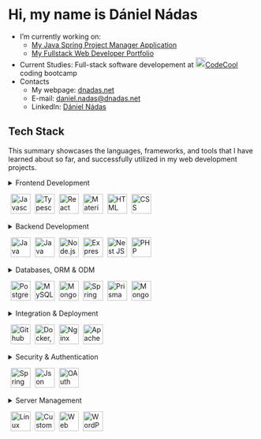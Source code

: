 # Hi, my name is Dániel Nádas

- I’m currently working on:
    - [My Java Spring Project Manager Application](https://github.com/DNadas98/spring-project-manager)
    - [My Fullstack Web Developer Portfolio](https://github.com/DNadas98/portfolio-backend-nestjs)
- Current Studies: Full-stack software developement at [<img
        src="https://avatars.githubusercontent.com/u/43291578?s=200&v=4"
        alt="codecool"
        width="20"
        height="20"
      />CodeCool](https://codecool.com/en/) coding bootcamp
- Contacts
    - My webpage: [dnadas.net](https://dnadas.net)
    - E-mail: [daniel.nadas@dnadas.net](mailto:daniel.nadas@dnadas.net)
    - LinkedIn: [Dániel Nádas](https://www.linkedin.com/in/daniel-nadas)

<h2>Tech Stack</h2>
<p>This summary showcases the languages, frameworks, and tools that I have learned about so far, and successfully utilized in my web development projects.</p>
<details>
<summary>
    Frontend Development
    <p align="left">
      <img src="https://dnadas.net/media/javascript.svg" alt="Javascript" style="height:40px; margin-left:5px">
      <img src="https://dnadas.net/media/typescript.svg" alt="Typescript" style="height:40px; margin-left:5px">
      <img src="https://dnadas.net/media/react.svg" alt="React JS" style="height:40px; margin-left:5px">
      <img src="https://dnadas.net/media/materialui.svg" alt="Material UI" style="height:40px; margin-left:5px">
      <img src="https://dnadas.net/media/html.svg" alt="HTML" style="height:40px; margin-left:5px">
      <img src="https://dnadas.net/media/css.svg" alt="CSS" style="height:40px; margin-left:5px">
    </p>
</summary>
<ul>
  <li>Javascript</li>
  <li>Typescript</li>
  <li>React JS</li>
  <li>Material UI</li>
  <li>HTML</li>
  <li>CSS</li>
</ul>
</details>
<details>
  <summary>
    Backend Development
    <p align="left"> 
      <img src="https://dnadas.net/media/java.svg" alt="Java" style="width:40px;height:40px; margin-left:5px">
      <img src="https://dnadas.net/media/spring.svg" alt="Java Spring" style="width:40px;height:40px; margin-left:5px">
      <img src="https://dnadas.net/media/nodejs.svg" alt="Node.js" style="width:40px;height:40px; margin-left:5px">
      <img src="https://dnadas.net/media/express.svg" alt="Express JS" style="width:40px;height:40px; margin-left:5px">
      <img src="https://dnadas.net/media/nestjs.svg" alt="Nest JS" style="width:40px;height:40px; margin-left:5px">
      <img src="https://dnadas.net/media/php.svg" alt="PHP" style="width:40px;height:40px; margin-left:5px">
    </p>
  </summary>
  <ul>
    <li>Java</li>
    <li>Java Spring</li>
    <li>Node.js</li>
    <li>Express JS</li>
    <li>Nest JS</li>
    <li>PHP</li>
  </ul>
</details>  
<details>
  <summary>
    Databases, ORM & ODM
    <p align="left"> 
      <img src="https://dnadas.net/media/postgresql.svg" alt="PostgreSQL" style="width:40px;height:40px; margin-left:5px">
      <img src="https://dnadas.net/media/mysql.svg" alt="MySQL" style="width:40px;height:40px; margin-left:5px">
      <img src="https://dnadas.net/media/mongodb.png" alt="MongoDB" style="width:40px;height:40px; margin-left:5px">
      <img src="https://dnadas.net/media/spring.svg" alt="Spring Data JPA" style="width:40px;height:40px; margin-left:5px">
      <img src="https://dnadas.net/media/prisma.svg" alt="Prisma ORM" style="width:40px;height:40px; margin-left:5px">
      <img src="https://dnadas.net/media/mongoose.svg" alt="Mongoose JS" style="width:40px;height:40px; margin-left:5px">
    </p>
  </summary>     
  <ul>
    <li>PostgreSQL</li>
    <li>MySQL</li>
    <li>MongoDB</li>
    <li>Spring Data JPA</li>
    <li>Prisma ORM</li>
    <li>Mongoose JS</li>
  </ul>
</details>  
<details>
  <summary>
    Integration & Deployment
    <p align="left">
      <img src="https://dnadas.net/media/githubactions.svg" alt="Github Actions" style="width:40px;height:40px; margin-left:5px">
      <img src="https://dnadas.net/media/docker.svg" alt="Docker, Docker Compose" style="width:40px;height:40px; margin-left:5px">
      <img src="https://dnadas.net/media/nginx.svg" alt="Nginx" style="width:40px;height:40px; margin-left:5px">
      <img src="https://dnadas.net/media/apache.png" alt="Apache HTTP Server" style="width:40px;height:40px; margin-left:5px">
    </p>
  </summary> 
  <ul>
    <li>Github Actions</li>
    <li>Docker, Docker Compose</li>
    <li>Nginx</li>
    <li>Apache HTTP Server</li>
  </ul>
</details> 
<details>
  <summary>
    Security & Authentication
    <p align="left">
      <img src="https://dnadas.net/media/spring.svg" alt="Spring Security" style="width:40px;height:40px; margin-left:5px">
      <img src="https://dnadas.net/media/jwt.svg" alt="Json Web Token" style="width:40px;height:40px; margin-left:5px">
      <img src="https://dnadas.net/media/oauth2.svg" alt="OAuth 2.0" style="width:40px;height:40px; margin-left:5px">
    </p>
  </summary> 
  <ul>
    <li>Spring Security</li>
    <li>Custom Express JS Implementation</li>
    <li>Json Web Token</li>
    <li>OAuth 2.0</li>
  </ul>
</details>  
<details>
  <summary>
    Server Management
    <p align="left">
      <img src="https://dnadas.net/media/linux.png" alt="Linux Server (VPS)" style="width:40px;height:40px; margin-left:5px">
      <img src="https://cdn.iconscout.com/icon/free/png-512/free-mail-2844876-2365225.png?f=webp&w=256" alt="Custom E-mail Server" style="width:40px;height:40px; margin-left:5px; background-color:#ffffff; border-radius:3px">
      <img src="https://cdn-icons-png.flaticon.com/256/10321/10321860.png" alt="Web Storage, E-mail, FTP Administration" style="width:40px;height:40px; margin-left:5px; background-color:#ffffff; border-radius:3px">
      <img src="https://dnadas.net/media/wordpress.svg" alt="WordPress CMS" style="width:40px;height:40px; margin-left:5px;">
    </p>
  </summary>
  <ul>
    <li>Linux Server (VPS)</li>
    <li>Custom E-mail Server</li>
    <li>Web Storage, E-mail, FTP Administration</li>
    <li>WordPress CMS</li>
  </ul>
</details>
